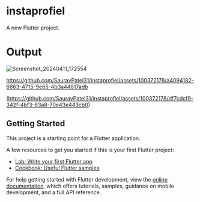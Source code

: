 # instaprofiel

A new Flutter project.
# Output
![Screenshot_20240411_172554](https://github.com/SauravPatel31/instaprofiel/assets/100372178/0f459aa6-8a71-4e24-a2b2-d4a4a75f473e)




https://github.com/SauravPatel31/instaprofiel/assets/100372178/a4094182-6663-4715-9e65-4b3a44617adb


(https://github.com/SauravPatel31/instaprofiel/assets/100372178/df7cdcf9-342f-4bf3-83a8-70e43e443cb0)

## Getting Started

This project is a starting point for a Flutter application.

A few resources to get you started if this is your first Flutter project:

- [Lab: Write your first Flutter app](https://docs.flutter.dev/get-started/codelab)
- [Cookbook: Useful Flutter samples](https://docs.flutter.dev/cookbook)

For help getting started with Flutter development, view the
[online documentation](https://docs.flutter.dev/), which offers tutorials,
samples, guidance on mobile development, and a full API reference.
